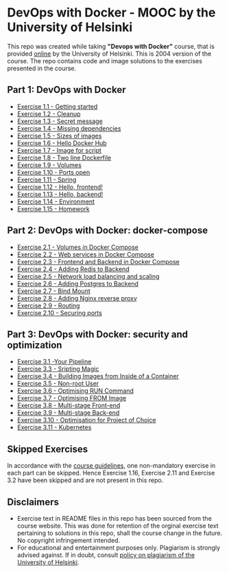 # DevOps with Docker - MOOC by the University of Helsinki

This repo was created while taking **"Devops with Docker"** course, that is provided [online](https://devopswithdocker.com/) by the University of Helsinki. 
This is 2004 version of the course. The repo contains code and image solutions to the exercises presented in the course.

## Part 1: DevOps with Docker

* [Exercise 1.1 - Getting started](https://github.com/VikSil/DevOps_with_Docker/blob/trunk/Part1/Exercise_1.1)
* [Exercise 1.2 - Cleanup](https://github.com/VikSil/DevOps_with_Docker/blob/trunk/Part1/Exercise_1.2)
* [Exercise 1.3 - Secret message](https://github.com/VikSil/DevOps_with_Docker/blob/trunk/Part1/Exercise_1.3)
* [Exercise 1.4 - Missing dependencies](https://github.com/VikSil/DevOps_with_Docker/blob/trunk/Part1/Exercise_1.4)
* [Exercise 1.5 - Sizes of images](https://github.com/VikSil/DevOps_with_Docker/blob/trunk/Part1/Exercise_1.5)
* [Exercise 1.6 - Hello Docker Hub](https://github.com/VikSil/DevOps_with_Docker/blob/trunk/Part1/Exercise_1.6)
* [Exercise 1.7 - Image for script](https://github.com/VikSil/DevOps_with_Docker/tree/trunk/Part1/Exercise_1.7)
* [Exercise 1.8 - Two line Dockerfile](https://github.com/VikSil/DevOps_with_Docker/tree/trunk/Part1/Exercise_1.8)
* [Exercise 1.9 - Volumes](https://github.com/VikSil/DevOps_with_Docker/tree/trunk/Part1/Exercise_1.9)
* [Exercise 1.10 - Ports open](https://github.com/VikSil/DevOps_with_Docker/blob/trunk/Part1/Exercise_1.10)
* [Exercise 1.11 - Spring](https://github.com/VikSil/DevOps_with_Docker/tree/trunk/Part1/Exercise_1.11)
* [Exercise 1.12 - Hello, frontend!](https://github.com/VikSil/DevOps_with_Docker/tree/trunk/Part1/Exercise_1.12)
* [Exercise 1.13 - Hello, backend!](https://github.com/VikSil/DevOps_with_Docker/tree/trunk/Part1/Exercise_1.13)
* [Exercise 1.14 - Environment](https://github.com/VikSil/DevOps_with_Docker/tree/trunk/Part1/Exercise_1.14)
* [Exercise 1.15 - Homework](https://github.com/VikSil/DevOps_with_Docker/blob/trunk/Part1/Exercise_1.15)

## Part 2: DevOps with Docker: docker-compose

* [Exercise 2.1 - Volumes in Docker Compose](https://github.com/VikSil/DevOps_with_Docker/blob/trunk/Part2/Exercise_2.1)
* [Exercise 2.2 - Web services in Docker Compose](https://github.com/VikSil/DevOps_with_Docker/blob/trunk/Part2/Exercise_2.2)
* [Exercise 2.3 - Frontend and Backend in Docker Compose](https://github.com/VikSil/DevOps_with_Docker/blob/trunk/Part2/Exercise_2.3)
* [Exercise 2.4 - Adding Redis to Backend](https://github.com/VikSil/DevOps_with_Docker/blob/trunk/Part2/Exercise_2.4)
* [Exercise 2.5 - Network load balancing and scaling](https://github.com/VikSil/DevOps_with_Docker/blob/trunk/Part2/Exercise_2.5)
* [Exercise 2.6 - Adding Postgres to Backend](https://github.com/VikSil/DevOps_with_Docker/blob/trunk/Part2/Exercise_2.6)
* [Exercise 2.7 - Bind Mount](https://github.com/VikSil/DevOps_with_Docker/blob/trunk/Part2/Exercise_2.7)
* [Exercise 2.8 - Adding Nginx reverse proxy](https://github.com/VikSil/DevOps_with_Docker/blob/trunk/Part2/Exercise_2.8)
* [Exercise 2.9 - Routing](https://github.com/VikSil/DevOps_with_Docker/blob/trunk/Part2/Exercise_2.9)
* [Exercise 2.10 - Securing ports](https://github.com/VikSil/DevOps_with_Docker/blob/trunk/Part2/Exercise_2.10)

## Part 3: DevOps with Docker: security and optimization

* [Exercise 3.1 -Your Pipeline](https://github.com/VikSil/DevOps_with_Docker/blob/trunk/Part3/Exercise_3.1.txt)
* [Exercise 3.3 - Sripting Magic](https://github.com/VikSil/DevOps_with_Docker/blob/trunk/Part3/Exercise_3.3)
* [Exercise 3.4 - Building Images from Inside of a Container](https://github.com/VikSil/DevOps_with_Docker/blob/trunk/Part3/Exercise_3.4)
* [Exercise 3.5 - Non-root User](https://github.com/VikSil/DevOps_with_Docker/blob/trunk/Part3/Exercise_3.5)
* [Exercise 3.6 - Optimising RUN Command](https://github.com/VikSil/DevOps_with_Docker/blob/trunk/Part3/Exercise_3.6)
* [Exercise 3.7 - Optimising FROM Image](https://github.com/VikSil/DevOps_with_Docker/blob/trunk/Part3/Exercise_3.7)
* [Exercise 3.8 - Multi-stage Front-end](https://github.com/VikSil/DevOps_with_Docker/blob/trunk/Part3/Exercise_3.8)
* [Exercise 3.9 - Multi-stage Back-end](https://github.com/VikSil/DevOps_with_Docker/blob/trunk/Part3/Exercise_3.9)
* [Exercise 3.10 - Optimisation for Project of Choice](https://github.com/VikSil/DevOps_with_Docker/blob/trunk/Part3/Exercise_3.10)
* [Exercise 3.11 - Kubernetes](https://github.com/VikSil/DevOps_with_Docker/blob/trunk/Part3/Exercise_3.11)


## Skipped Exercises

In accordance with the [course guidelines](https://devopswithdocker.com/getting-started#grading), one non-mandatory exercise in each part can be skipped. Hence Exercise 1.16, Exercise 2.11 and Exercise 3.2 have been skipped and are not present in this repo.  

## Disclaimers

* Exercise text in README files in this repo has been sourced from the course website. This was done for retention of the orginal exercise text pertaining to solutions in this repo, shall the course change in the future. No copyright infringement intended.
* For educational and entertainment purposes only. Plagiarism is strongly advised against. If in doubt, consult [policy on plagiarism of the University of Helsinki](https://studies.helsinki.fi/instructions/article/what-cheating-and-plagiarism).